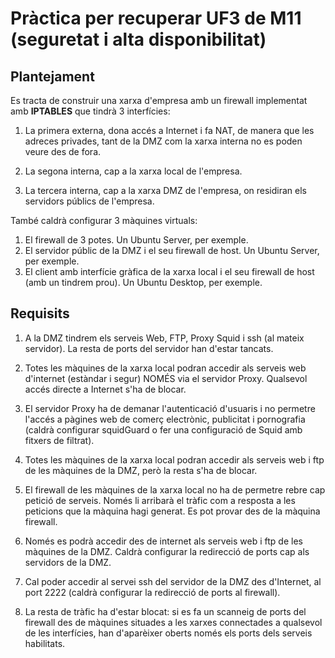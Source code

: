 # Pràctica per recuperar UF3 de M11 (seguretat i alta disponibilitat)

## Plantejament

Es tracta de construir una xarxa d'empresa amb un firewall implementat amb **IPTABLES** que tindrà 3 interfícies:

1. La primera externa, dona accés a Internet i fa NAT, de manera que les adreces privades, tant de la DMZ com la xarxa interna no es poden veure des de fora.

1. La segona interna, cap a la xarxa local de l'empresa.

1. La tercera interna, cap a la xarxa DMZ de l'empresa, on residiran els servidors públics de l'empresa.

També caldrà configurar 3 màquines virtuals:

1. El firewall de 3 potes. Un Ubuntu Server, per exemple.
1. El servidor públic de la DMZ i el seu firewall de host. Un Ubuntu Server, per exemple.
1. El client amb interfície gràfica de la xarxa local i el seu firewall de host (amb un tindrem prou). Un Ubuntu Desktop, per exemple.

## Requisits

1. A la DMZ tindrem els serveis Web, FTP, Proxy Squid i ssh (al mateix servidor). La resta de ports del servidor han d'estar tancats.

1. Totes les màquines de la xarxa local podran accedir als serveis web d'internet (estàndar i segur) NOMÉS via el servidor Proxy. Qualsevol accés directe a Internet s'ha de blocar.

1. El servidor Proxy ha de demanar l'autenticació d'usuaris i no permetre l'accés a pàgines web de comerç electrònic, publicitat i pornografia (caldrà configurar squidGuard o fer una configuració de Squid amb fitxers de filtrat).

1. Totes les màquines de la xarxa local podran accedir als serveis web i ftp de les màquines de la DMZ, però la resta s'ha de blocar.

1. El firewall de les màquines de la xarxa local no ha de permetre rebre cap petició de serveis. Només li arribarà el tràfic com a resposta a les peticions que la màquina hagi generat. Es pot provar des de la màquina firewall.

1. Només es podrà accedir des de internet als serveis web i ftp de les màquines de la DMZ. Caldrà configurar la redirecció de ports cap als servidors de la DMZ.

1. Cal poder accedir al servei ssh del servidor de la DMZ des d'Internet, al port 2222 (caldrà configurar la redirecció de ports al firewall).

1. La resta de tràfic ha d'estar blocat: si es fa un scanneig de ports del firewall des de màquines situades a les xarxes connectades a qualsevol de les interfícies, han d'aparèixer oberts només els ports dels serveis habilitats.
